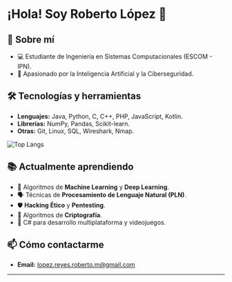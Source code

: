 # ¡Hola! Soy Roberto López 🤕

## 🚀 Sobre mí
- 💻 Estudiante de Ingeniería en Sistemas Computacionales (ESCOM - IPN).
- 🔐 Apasionado por la Inteligencia Artificial y la Ciberseguridad.

## 🛠️ Tecnologías y herramientas
- **Lenguajes:** Java, Python, C, C++, PHP, JavaScript, Kotlin.  
- **Librerías:** NumPy, Pandas, Scikit-learn.  
- **Otras:** Git, Linux, SQL, Wireshark, Nmap.

![Top Langs](https://github-readme-stats.vercel.app/api/top-langs/?username=RobertLopez893&layout=compact&theme=tokyonight)

## 📚 Actualmente aprendiendo
- 🤖 Algoritmos de **Machine Learning** y **Deep Learning**.  
- 🗣️ Técnicas de **Procesamiento de Lenguaje Natural (PLN)**.  
- 🛡️ **Hacking Ético** y **Pentesting**.  
- 🔐 Algoritmos de **Criptografía**.
- 🧩 C# para desarrollo multiplataforma y videojuegos.

## 📫 Cómo contactarme
- **Email:** lopez.reyes.roberto.m@gmail.com

---
